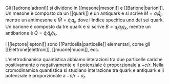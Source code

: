 Gli [[adrone|adroni]] si dividono in [[mesone|mesoni]] e [[Barione|barioni]]. Un mesone è composto da un [[quark]] e un antiquark e si scrive $M=q_{i}\bar{q}_{j}$, mentre un antimesone è $\bar{M}=\bar{q}_{i}q_{j}$, dove l'indice specifica uno dei sei quark. Un barione è composto da tre quark e si scrive $B=q_{i}q_{j}q_{k}$, mentre un antibarione è $\bar{Q}=\bar{q}_{i}\bar{q}_{j}\bar{q}_{k}$.

I [[leptone|leptoni]] sono [[Particella|particelle]] elementari, come gli [[Elettrone|elettroni]], [[muone|muoni]], ecc.

L'elettrodinamica quantistica abbiamo interazioni tra due particelle cariche positivamente o negativamente e il potenziale è proporzionale a $-c/r$. Nella cromodinamica quantistica si studiano interazione tra quark e antiquark e il potenziale è proporzionale a $-c/r+\sigma_{r}$.